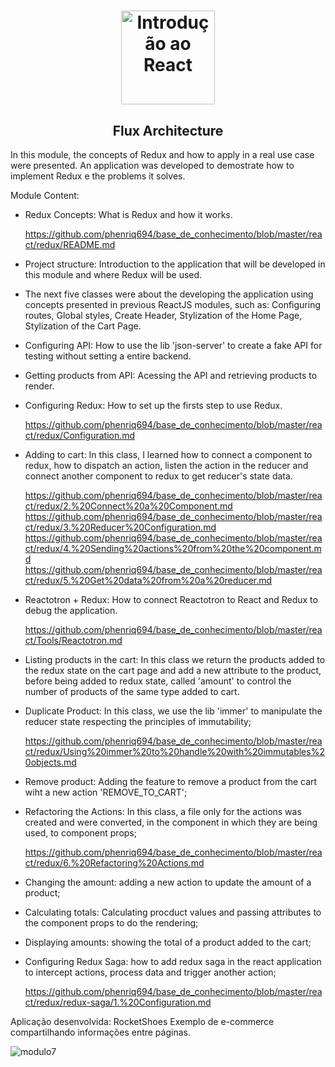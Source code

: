 <h1 align="center">
  <img 
    alt="Introdução ao React" src="https://user-images.githubusercontent.com/54601930/79169629-4c466d00-7dc3-11ea-8075-a2644b91f42d.png" 
    width="150px"
  />
</h1>
<h2 align="center">
  Flux Architecture
</h2>

In this module, the concepts of Redux and how to apply in a real use case were presented. An application was developed to demostrate how to implement Redux e the problems it solves. 

Module Content:

- Redux Concepts: What is Redux and how it works. 

  https://github.com/phenriq694/base_de_conhecimento/blob/master/react/redux/README.md

- Project structure: Introduction to the application that will be developed in this module and where Redux will be used.

- The next five classes were about the developing the application using concepts presented in previous ReactJS modules, such as: Configuring routes, Global styles, Create Header, Stylization of the Home Page, Stylization of the Cart Page.

- Configuring API: How to use the lib 'json-server' to create a fake API for testing without setting a entire backend. 

- Getting products from API: Acessing the API and retrieving products to render.

- Configuring Redux: How to set up the firsts step to use Redux.

  https://github.com/phenriq694/base_de_conhecimento/blob/master/react/redux/Configuration.md

- Adding to cart: In this class, I learned how to connect a component to redux, how to dispatch an action, listen the action in the reducer and connect another component to redux to get reducer's state data.

  https://github.com/phenriq694/base_de_conhecimento/blob/master/react/redux/2.%20Connect%20a%20Component.md
  https://github.com/phenriq694/base_de_conhecimento/blob/master/react/redux/3.%20Reducer%20Configuration.md
  https://github.com/phenriq694/base_de_conhecimento/blob/master/react/redux/4.%20Sending%20actions%20from%20the%20component.md
  https://github.com/phenriq694/base_de_conhecimento/blob/master/react/redux/5.%20Get%20data%20from%20a%20reducer.md

- Reactotron + Redux: How to connect Reactotron to React and Redux to debug the application.

  https://github.com/phenriq694/base_de_conhecimento/blob/master/react/Tools/Reactotron.md

- Listing products in the cart: In this class we return the products added to the redux state on the cart page and add a new attribute to the product, before being added to redux state, called 'amount' to control the number of products of the same type added to cart. 

- Duplicate Product: In this class, we use the lib 'immer' to manipulate the reducer state respecting the principles of immutability; 

  https://github.com/phenriq694/base_de_conhecimento/blob/master/react/redux/Using%20immer%20to%20handle%20with%20immutables%20objects.md
  
- Remove product: Adding the feature to remove a product from the cart wiht a new action 'REMOVE_TO_CART';

- Refactoring the Actions: In this class, a file only for the actions was created and were converted, in the component in which they are being used, to component props;

  https://github.com/phenriq694/base_de_conhecimento/blob/master/react/redux/6.%20Refactoring%20Actions.md

- Changing the amount: adding a new action to update the amount of a product;

- Calculating totals: Calculating procduct values and passing attributes to the component props to do the rendering;

- Displaying amounts: showing the total of a product added to the cart; 

- Configuring Redux Saga: how to add redux saga in the react application to intercept actions, process data and trigger another action; 

  https://github.com/phenriq694/base_de_conhecimento/blob/master/react/redux/redux-saga/1.%20Configuration.md


Aplicação desenvolvida: RocketShoes 
Exemplo de e-commerce compartilhando informações entre páginas. 

![modulo7](https://user-images.githubusercontent.com/54601930/69002519-a9e79380-08cf-11ea-83cf-42954307dfb2.gif)
